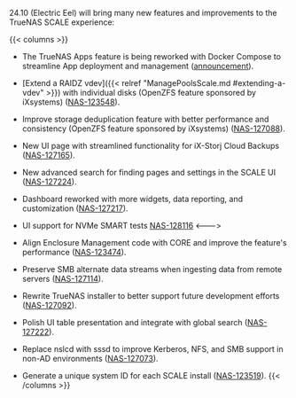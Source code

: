 &NewLine;

24.10 (Electric Eel) will bring many new features and improvements to the TrueNAS SCALE experience:

{{< columns >}}
* The TrueNAS Apps feature is being reworked with Docker Compose to streamline App deployment and management ([announcement](https://forums.truenas.com/t/the-future-of-electric-eel-and-apps/5409)).

* [Extend a RAIDZ vdev]({{< relref "ManagePoolsScale.md #extending-a-vdev" >}}) with individual disks (OpenZFS feature sponsored by iXsystems) ([NAS-123548](https://ixsystems.atlassian.net/browse/NAS-123548)).

* Improve storage deduplication feature with better performance and consistency (OpenZFS feature sponsored by iXsystems) ([NAS-127088](https://ixsystems.atlassian.net/browse/NAS-127088)).

* New UI page with streamlined functionality for iX-Storj Cloud Backups ([NAS-127165](https://ixsystems.atlassian.net/browse/NAS-127165)).

* New advanced search for finding pages and settings in the SCALE UI ([NAS-127224](https://ixsystems.atlassian.net/browse/NAS-127224)).

* Dashboard reworked with more widgets, data reporting, and customization ([NAS-127217](https://ixsystems.atlassian.net/browse/NAS-127217)).

* UI support for NVMe SMART tests [NAS-128116](https://ixsystems.atlassian.net/browse/NAS-128116)
<--->
* Align Enclosure Management code with CORE and improve the feature's performance ([NAS-123474](https://ixsystems.atlassian.net/browse/NAS-123474)).

* Preserve SMB alternate data streams when ingesting data from remote servers ([NAS-127114](https://ixsystems.atlassian.net/browse/NAS-127114)).

* Rewrite TrueNAS installer to better support future development efforts ([NAS-127092](https://ixsystems.atlassian.net/browse/NAS-127092)).

* Polish UI table presentation and integrate with global search ([NAS-127222](https://ixsystems.atlassian.net/browse/NAS-127222)).

* Replace nslcd with sssd to improve Kerberos, NFS, and SMB support in non-AD environments ([NAS-127073](https://ixsystems.atlassian.net/browse/NAS-127073)).

* Generate a unique system ID for each SCALE install ([NAS-123519](https://ixsystems.atlassian.net/browse/NAS-123519)).
{{< /columns >}}
